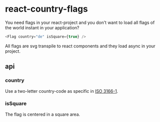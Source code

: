 # react-country-flags

You need flags in your react-project and you don't want to load all flags of the world instant in your application?

```javascript 1.8
<Flag country="de" isSquare={true} />
```

All flags are svg transpile to react components and they load async in your project.

## api
### country
Use a two-letter country-code as specific in [ISO 3166-1](https://en.wikipedia.org/wiki/ISO_3166-1_alpha-2).

### isSquare
The flag is centered in a square area.
